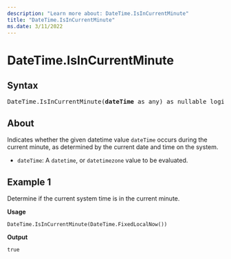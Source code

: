 ```yaml
---
description: "Learn more about: DateTime.IsInCurrentMinute"
title: "DateTime.IsInCurrentMinute"
ms.date: 3/11/2022
---
```

# DateTime.IsInCurrentMinute

## Syntax

<pre>
DateTime.IsInCurrentMinute(<b>dateTime</b> as any) as nullable logical
</pre>
  
## About
Indicates whether the given datetime value `dateTime` occurs during the current minute, as determined by the current date and time on the system.

* `dateTime`: A `datetime`, or `datetimezone` value to be evaluated.

## Example 1

Determine if the current system time is in the current minute.

**Usage**

```powerquery-m
DateTime.IsInCurrentMinute(DateTime.FixedLocalNow())
```

**Output**

`true`
